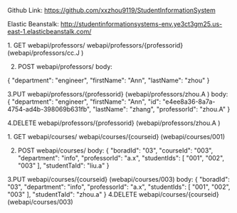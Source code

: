Github Link: https://github.com/xxzhou9119/StudentInformationSystem

Elastic Beanstalk: http://studentinformationsystems-env.ye3ct3gm25.us-east-1.elasticbeanstalk.com/

<Professor>
1. GET
webapi/professors/
webapi/professors/{professorid}  (webapi/professors/cc.J )

2. POST
webapi/professors/
body:

{
"department": "engineer",
"firstName": "Ann",
"lastName": "zhou"
}

3.PUT
webapi/professors/{professorid}  (webapi/professors/zhou.A )
body:
{
"department": "engineer",
"firstName": "Ann",
"id": "e4ee8a36-8a7a-4754-ad4b-398069b631fb",
"lastName": "zhang",
"professorId": "zhou.A"
}

4.DELETE
webapi/professors/{professorid}  (webapi/professors/zhou.A )

<Course>
1. GET
webapi/courses/
webapi/courses/{courseid} (webapi/courses/001)

2. POST
webapi/courses/
body:
{
"boradId": "03",
"courseId": "003",
"department": "info",
"professorId": "a.x",
"studentIds": [
"001",
"002",
"003"
],
"studentTaId": "liu.a"
}

3.PUT
webapi/courses/{courseid}  (webapi/courses/003)
body:
{
"boradId": "03",
"department": "info",
"professorId": "a.x",
"studentIds": [
"001",
"002",
"003"
],
"studentTaId": "zhou.a"
}
4.DELETE
webapi/courses/{courseid}  (webapi/courses/003)

